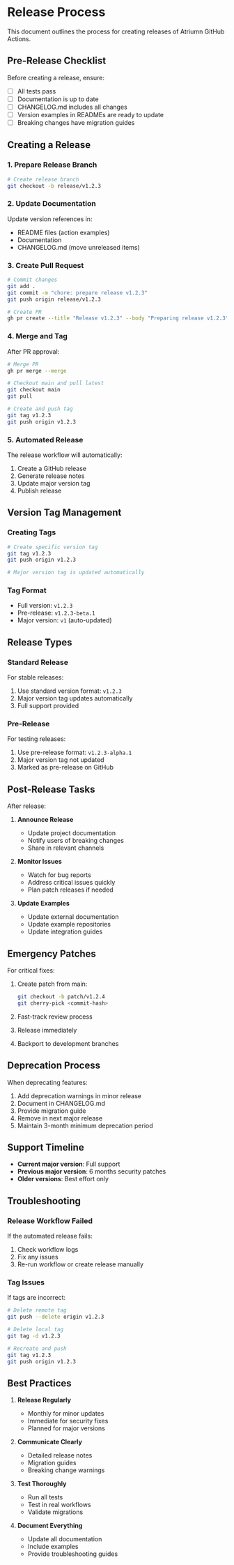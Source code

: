 # Release Process

This document outlines the process for creating releases of Atriumn GitHub Actions.

## Pre-Release Checklist

Before creating a release, ensure:

- [ ] All tests pass
- [ ] Documentation is up to date
- [ ] CHANGELOG.md includes all changes
- [ ] Version examples in READMEs are ready to update
- [ ] Breaking changes have migration guides

## Creating a Release

### 1. Prepare Release Branch

```bash
# Create release branch
git checkout -b release/v1.2.3
```

### 2. Update Documentation

Update version references in:
- README files (action examples)
- Documentation
- CHANGELOG.md (move unreleased items)

### 3. Create Pull Request

```bash
# Commit changes
git add .
git commit -m "chore: prepare release v1.2.3"
git push origin release/v1.2.3

# Create PR
gh pr create --title "Release v1.2.3" --body "Preparing release v1.2.3"
```

### 4. Merge and Tag

After PR approval:

```bash
# Merge PR
gh pr merge --merge

# Checkout main and pull latest
git checkout main
git pull

# Create and push tag
git tag v1.2.3
git push origin v1.2.3
```

### 5. Automated Release

The release workflow will automatically:
1. Create a GitHub release
2. Generate release notes
3. Update major version tag
4. Publish release

## Version Tag Management

### Creating Tags

```bash
# Create specific version tag
git tag v1.2.3
git push origin v1.2.3

# Major version tag is updated automatically
```

### Tag Format

- Full version: `v1.2.3`
- Pre-release: `v1.2.3-beta.1`
- Major version: `v1` (auto-updated)

## Release Types

### Standard Release

For stable releases:
1. Use standard version format: `v1.2.3`
2. Major version tag updates automatically
3. Full support provided

### Pre-Release

For testing releases:
1. Use pre-release format: `v1.2.3-alpha.1`
2. Major version tag not updated
3. Marked as pre-release on GitHub

## Post-Release Tasks

After release:

1. **Announce Release**
   - Update project documentation
   - Notify users of breaking changes
   - Share in relevant channels

2. **Monitor Issues**
   - Watch for bug reports
   - Address critical issues quickly
   - Plan patch releases if needed

3. **Update Examples**
   - Update external documentation
   - Update example repositories
   - Update integration guides

## Emergency Patches

For critical fixes:

1. Create patch from main:
   ```bash
   git checkout -b patch/v1.2.4
   git cherry-pick <commit-hash>
   ```

2. Fast-track review process
3. Release immediately
4. Backport to development branches

## Deprecation Process

When deprecating features:

1. Add deprecation warnings in minor release
2. Document in CHANGELOG.md
3. Provide migration guide
4. Remove in next major release
5. Maintain 3-month minimum deprecation period

## Support Timeline

- **Current major version**: Full support
- **Previous major version**: 6 months security patches
- **Older versions**: Best effort only

## Troubleshooting

### Release Workflow Failed

If the automated release fails:

1. Check workflow logs
2. Fix any issues
3. Re-run workflow or create release manually

### Tag Issues

If tags are incorrect:

```bash
# Delete remote tag
git push --delete origin v1.2.3

# Delete local tag
git tag -d v1.2.3

# Recreate and push
git tag v1.2.3
git push origin v1.2.3
```

## Best Practices

1. **Release Regularly**
   - Monthly for minor updates
   - Immediate for security fixes
   - Planned for major versions

2. **Communicate Clearly**
   - Detailed release notes
   - Migration guides
   - Breaking change warnings

3. **Test Thoroughly**
   - Run all tests
   - Test in real workflows
   - Validate migrations

4. **Document Everything**
   - Update all documentation
   - Include examples
   - Provide troubleshooting guides